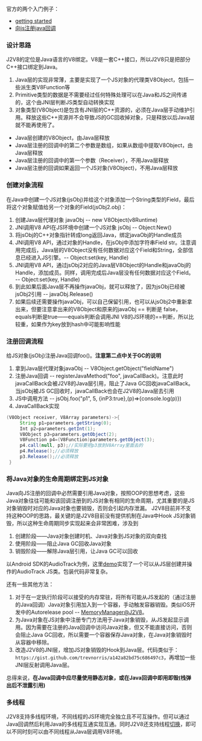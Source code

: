 官方的两个入门例子：
* [getting started](https://eclipsesource.com/blogs/tutorials/getting-started-with-j2v8/)
* [向js注册java回调](http://eclipsesource.com/blogs/2015/06/06/registering-java-callbacks-with-j2v8/)

### 设计思路
J2V8的定位是Java语言的V8绑定。V8是一套C++接口，所以J2V8只是把部分C++接口绑定到Java。

1. Java层的实现非常薄，主要是实现了一个JS对象的代理类V8Object，包括一些派生类V8Function等
2. Primitive类型的数据是不需要经过任何特殊处理可以在Java和JS之间传递的，这个由JNI层判断JS类型自动转换实现
3. 对象类型(V8Object)是包含有JNI层的C++资源的，必须在Java层手动维护引用。释放这些C++资源并不会导致JS的GC回收掉对象，只是释放以后Java层就不能再使用了。
* Java层创建的V8Object，由Java层释放
* Java层注册的回调中的第二个参数是数组，如果从数组中提取V8Object，由Java层释放
* Java层注册的回调中的第一个参数（Receiver），不用Java层释放
* Java层注册的回调如果返回一个JS对象(V8Object)，不用Java层释放

### 创建对象流程
在Java中创建一个JS对象(jsObj)并给这个对象添加一个String类型的Field，最后将这个对象赋值给另一个对象的Field(jsObj2.obj)：
1. 创建Java层代理对象 javaObj<V8Object> -- new V8Object(v8Runtime)
2. JNI调用V8 API在JS环境中创建一个JS对象 jsObj -- Object:New()
3. 将jsObj的C++对象指针转成long返回Java，绑定javaObj的Handle成员
4. JNI调用V8 API，通过对象的Handle，在jsObj中添加字符串Field str。注意调用完成后，Java层的V8Object没有任何数据对应这个Field和String，全部信息已经进入JS引擎。-- Object:set(key, Handle)
5. JNI调用V8 API，通过jsObj2对应的Java层V8Object的Handle和javaObj的Handle，添加成员。同样，调用完成后Java层没有任何数据对应这个Field。 -- Object:set(key, Handle)
6. 到此如果后面Java层不再操作javaObj，就可以释放了，因为jsObj已经被jsObj2引用 -- javaObj.Release()
7. 如果后续还需要操作javaObj，可以自己保留引用，也可以从jsObj2中重新拿出来，但要注意拿出来的V8Object和原来的javaObj == 判断是 false，equals判断是true——equals判断会调用JNI V8的JS环境的==判断，所以比较重，如果作为key放到hash中可能影响性能

### 注册回调流程
给JS对象(jsObj)注册Java回调foo()。**注意第二点中关于GC的说明**
1. 拿到Java层代理对象javaObj -- V8Object.getObject("fieldName")
2. 注册Java回调 -- registerJavaMethod("foo", javaCallBack)。注意此时javaCallBack会被J2V8的Java层引用，阻止了Java GC回收javaCallBack。当jsObj被JS GC回收时，javaCallBack也会在J2V8的Java层去引用
3. JS中调用方法 -- jsObj.foo("p1", 5, {inP3:true},(p)=>{console.log(p)})
4. JavaCallBack实现

```java
(V8Object receiver, V8Array parameters)->{
     String p1=parameters.getString(0);
     Int p2=parameters.getInt(1);
     V8Object p3=parameters.getObject(2);
     V8Function p4=(V8Function)parameters.getObject(3);
     p4.call(null, p3);//实际要把p3放到V8Array里面去的
     p4.Release();//必须释放
     p3.Release();//必须释放
 }
```

### 将Java对象的生命周期绑定到JS对象
Java向JS注册的回调中必然需要引用Java对象，按照OOP的思想考虑，这些Java对象往往可能和该回调注册到的JS对象有相同的生命周期，尤其重要的是JS对象销毁时对应的Java对象也要销毁，否则会引起内存泄漏。
J2V8目前并不支持这种OOP的思路，最关键的是J2V8目前没有提供机制在Java中Hook JS对象销毁，所以这种生命周期同步实现起来会非常困难，涉及到
1. 创建阶段——Java对象创建时机、Java对象到JS对象的双向查找
2. 使用阶段——阻止Java GC回收Java对象
3. 销毁阶段——解除Java层引用，让Java GC可以回收

以Android SDK的AudioTrack为例，这里[demo](https://git.ogo.run:20080/ydjiang/j2v8Demo/blob/master/app/src/main/java/com/iflytek/aiui/jsdemo/js/wrapper/V8AudioTrackShadow.kt)实现了一个可以从JS层创建并操作的AudioTrack JS类。包装代码非常复杂。

还有一些其他方法：
1. 对于在一定执行阶段可以接受的内存常驻，将所有可能从JS发起的（通过注册的Java回调）Java对象引用加入到一个容器，手动触发容器销毁。类似iOS开发中的Autorelease pool -- [MemoryManager@J2V8](https://eclipsesource.com/blogs/2016/07/29/improved-memory-management-with-j2v8/)。
2. 为Java对象在JS对象中注册专门方法用于Java对象销毁，从JS发起显示调用。因为需要在注册的Java回调中访问Java对象，但又不能直接访问，否则会阻止Java GC回收，所以需要一个容器保存Java对象，在Java对象销毁时从容器中移除。
3. 改造J2V8的JNI层，增加JS对象销毁的Hook到Java层。代码类似于：`https://gist.github.com/trevnorris/a142a82bd75c686497c3`，再增加一些JNI层反射调用Java层。

总得来说，**在Java回调中应尽量使用静态对象，或在Java回调中即用即毁(栈弹出后不泄露引用)**

### 多线程
J2V8支持多线程环境，不同线程的JS环境完全独立且不可互操作。但可以通过Java回调然后利用Java的多线程互通实现互通。同时J2V8还支持线程[切换](https://github.com/eclipsesource/J2V8/blob/master/src/main/java/com/eclipsesource/v8/V8.java#L739)，即可以不同时刻可以由不同线程从Java层调用V8环境。
